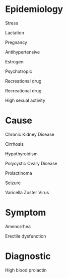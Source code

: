
# Epidemiology

Stress

Lactation

Pregnancy

Antihypertensive

Estrogen

Psychotropic

Recreational drug

Recreational drug

High sexual activity

# Cause

Chronic Kidney Disease

Cirrhosis

Hypothyroidism

Polycystic Ovary Disease

Prolactinoma

Seizure

Varicella Zoster Virus

# Symptom

Amenorrhea

Erectile dysfunction

# Diagnostic

High blood prolactin
